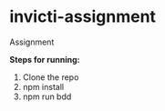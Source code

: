 # invicti-assignment
Assignment

**Steps for running:**
1. Clone the repo
2. npm install
3. npm run bdd
